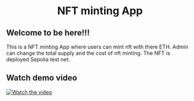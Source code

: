 <h1 align="center">
  NFT minting App
</h1>

## Welcome to be here!!!

This is a NFT minting App where users can mint nft with there ETH.
Admin can change the total supply and the cost of nft minting.
The NFT is deployed Sepolia test net.

## Watch demo video

[![Watch the video](https://github.com/0xExp-po/nft-mint-app-example/main/public/nft-minting-including-admin.gif)](https://raw.githubusercontent.com/0xExp-po/nft-mint-app-example/main/public/nft-minting-including-admin.mp4)